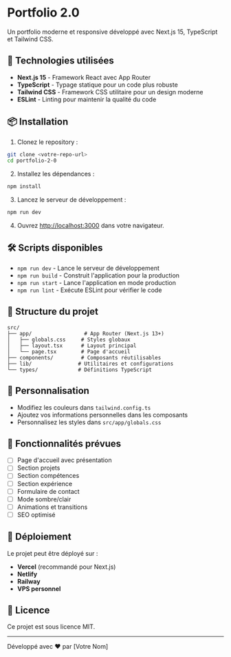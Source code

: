 # Portfolio 2.0

Un portfolio moderne et responsive développé avec Next.js 15, TypeScript et Tailwind CSS.

## 🚀 Technologies utilisées

- **Next.js 15** - Framework React avec App Router
- **TypeScript** - Typage statique pour un code plus robuste
- **Tailwind CSS** - Framework CSS utilitaire pour un design moderne
- **ESLint** - Linting pour maintenir la qualité du code

## 📦 Installation

1. Clonez le repository :
```bash
git clone <votre-repo-url>
cd portfolio-2-0
```

2. Installez les dépendances :
```bash
npm install
```

3. Lancez le serveur de développement :
```bash
npm run dev
```

4. Ouvrez [http://localhost:3000](http://localhost:3000) dans votre navigateur.

## 🛠️ Scripts disponibles

- `npm run dev` - Lance le serveur de développement
- `npm run build` - Construit l'application pour la production
- `npm run start` - Lance l'application en mode production
- `npm run lint` - Exécute ESLint pour vérifier le code

## 📁 Structure du projet

```
src/
├── app/                 # App Router (Next.js 13+)
│   ├── globals.css     # Styles globaux
│   ├── layout.tsx      # Layout principal
│   └── page.tsx        # Page d'accueil
├── components/         # Composants réutilisables
├── lib/               # Utilitaires et configurations
└── types/             # Définitions TypeScript
```

## 🎨 Personnalisation

- Modifiez les couleurs dans `tailwind.config.ts`
- Ajoutez vos informations personnelles dans les composants
- Personnalisez les styles dans `src/app/globals.css`

## 📝 Fonctionnalités prévues

- [ ] Page d'accueil avec présentation
- [ ] Section projets
- [ ] Section compétences
- [ ] Section expérience
- [ ] Formulaire de contact
- [ ] Mode sombre/clair
- [ ] Animations et transitions
- [ ] SEO optimisé

## 🚀 Déploiement

Le projet peut être déployé sur :
- **Vercel** (recommandé pour Next.js)
- **Netlify**
- **Railway**
- **VPS personnel**

## 📄 Licence

Ce projet est sous licence MIT.

---

Développé avec ❤️ par [Votre Nom]
